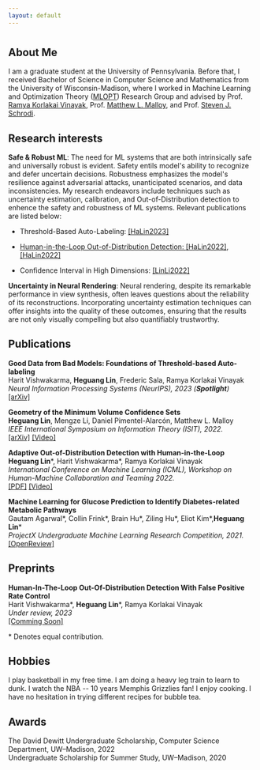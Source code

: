 ```yaml
---
layout: default
---
```

<h1>  </h1>

<h2> About Me </h2>

I am a graduate student at the University of Pennsylvania. Before that, I received Bachelor of Science in Computer Science and Mathematics from the University of Wisconsin-Madison, where I worked in Machine Learning and Optimization Theory ([MLOPT](https://mlopt.ece.wisc.edu/)) Research Group and advised by Prof. [Ramya Korlakai Vinayak](https://ramyakv.github.io/), Prof. [Matthew L. Malloy](https://www.mattmalloy.org/), and Prof. [Steven J. Schrodi](https://genetics.wisc.edu/staff/schrodi-steven/). 

<h2> Research interests </h2>

<b>Safe & Robust ML</b>: The need for ML systems that are both intrinsically safe and universally robust is evident. Safety entils model's ability to recognize and defer uncertain decisions. Robustness emphasizes the model's resilience against adversarial attacks, unanticipated scenarios, and data inconsistencies. My research endeavors include techniques such as uncertainty estimation, calibration, and Out-of-Distribution detection to enhence the safety and robustness of ML systems. Relevant publications are listed below:

* Threshold-Based Auto-Labeling: <a href="https://arxiv.org/abs/2211.12620">[HaLin2023]

* Human-in-the-Loop Out-of-Distribution Detection: <a href="https://drive.google.com/file/d/15HKqge8mfjgapdw6knGMEMEDflsKHlvP/view">[HaLin2022]</a>, <a href="">[HaLin2022]</a>

* Confidence Interval in High Dimensions: <a href="https://arxiv.org/abs/2202.08180?context=math.IT">[LinLi2022]</a>

<b>Uncertainty in Neural Rendering</b>: Neural rendering, despite its remarkable performance in view synthesis, often leaves questions about the reliability of its reconstructions. Incorporating uncertainty estimation techniques can offer insights into the quality of these outcomes, ensuring that the results are not only visually compelling but also quantifiably trustworthy.

<h2> Publications </h2>

<p>
<b>Good Data from Bad Models: Foundations of Threshold-based Auto-labeling</b> 
<br>Harit Vishwakarma, <b>Heguang Lin</b>, Frederic Sala, Ramya Korlakai Vinayak
<br><i>Neural Information Processing Systems (NeurIPS), 2023 (<b>Spotlight</b>)</i>
<br><a href="https://arxiv.org/abs/2211.12620">[arXiv]</a>
</p>

<p>
<b>Geometry of the Minimum Volume Confidence Sets</b> 
<br><b>Heguang Lin</b>, Mengze Li, Daniel Pimentel-Alarcón, Matthew L. Malloy
<br><i>IEEE International Symposium on Information Theory (ISIT), 2022.</i>
<br><a href="https://arxiv.org/abs/2202.08180?context=math.IT">[arXiv]</a> <a href="https://youtu.be/36zeC3vFENQ">[Video]</a> 
</p>
 
<p>
<b>Adaptive Out-of-Distribution Detection with Human-in-the-Loop</b> 
<br><b>Heguang Lin</b>*, Harit Vishwakarma*, Ramya Korlakai Vinayak
<br><i>International Conference on Machine Learning (ICML), Workshop on Human-Machine Collaboration and Teaming 2022.</i>
<br><a href="https://drive.google.com/file/d/15HKqge8mfjgapdw6knGMEMEDflsKHlvP/view">[PDF]</a>  <a href="https://slideslive.com/38986427">[Video]</a>
</p>

<p>
<b>Machine Learning for Glucose Prediction to Identify Diabetes-related Metabolic Pathways</b> 
<br>Gautam Agarwal*, Collin Frink*, Brain Hu*, Ziling Hu*, Eliot Kim*,<b>Heguang Lin</b>*
<br><i>ProjectX Undergraduate Machine Learning Research Competition, 2021.</i>
<br><a href="https://openreview.net/forum?id=HObGjRkXOAY&noteId=rx-xx8Wpak9">[OpenReview]</a>  
</p>

<h2> Preprints </h2>

<p>
<b>Human-In-The-Loop Out-Of-Distribution Detection With False Positive Rate Control</b> 
<br>Harit Vishwakarma*, <b>Heguang Lin</b>*, Ramya Korlakai Vinayak
<br><i>Under review, 2023</i>
<br><a href="">[Comming Soon]</a>
</p>


\* Denotes equal contribution.

<h2> Hobbies </h2>

I play basketball in my free time. I am doing a heavy leg train to learn to dunk. I watch the NBA -- 10 years Memphis Grizzlies fan! I enjoy cooking. I have no hesitation in trying different recipes for bubble tea.

## Awards
<p>
The David Dewitt Undergraduate Scholarship, Computer Science Department, UW–Madison, 2022
<br>Undergraduate Scholarship for Summer Study, UW–Madison, 2020
</p>
